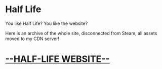 # Half Life

You like Half Life? You like the website?

Here is an archive of the whole site, disconnected from Steam, all assets moved to my CDN server!

# [--HALF-LIFE WEBSITE--](https://arparec.dev/halflife)